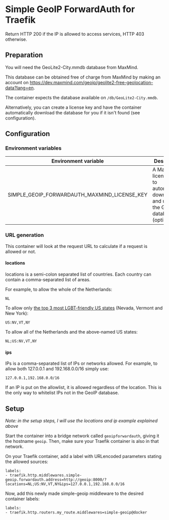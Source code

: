 # Simple GeoIP ForwardAuth for Traefik

Return HTTP 200 if the IP is allowed to access services, HTTP 403 otherwise.

## Preparation
You will need the GeoLite2-City.mmdb database from MaxMind.

This database can be obtained free of charge from MaxMind by making an account on https://dev.maxmind.com/geoip/geolite2-free-geolocation-data?lang=en.

The container expects the database available on `/db/GeoLite2-City.mmdb`.

Alternatively, you can create a license key and have the container automatically download the database for you if it isn't found (see configuration).

## Configuration
### Environment variables
| Environment variable | Description |
| -------------------- | ----------- |
| SIMPLE_GEOIP_FORWARDAUTH_MAXMIND_LICENSE_KEY | A MaxMind license key to automatically download and update the GeoIP database (optional) |

### URL generation
This container will look at the request URL to calculate if a request is allowed or not.

#### locations
locations is a semi-colon separated list of countries. Each country can contain a comma-separated list of areas.

For example, to allow the whole of the Netherlands:
```
NL
```

To allow only [the top 3 most LGBT-friendly US states](https://eu.usatoday.com/story/money/2020/06/19/the-best-and-worst-states-for-lgbtq-people/111968524/) (Nevada, Vermont and New York):
```
US:NV,VT,NY
```

To allow all of the Netherlands and the above-named US states:
```
NL;US:NV,VT,NY
```

#### ips
IPs is a comma-separated list of IPs or networks allowed. For example, to allow both 127.0.0.1 and 192.168.0.0/16 simply use:
```
127.0.0.1,192.168.0.0/16
```

If an IP is put on the allowlist, it is allowed regardless of the location. This is the only way to whitelist IPs not in the GeoIP database.

## Setup
*Note: in the setup steps, I will use the locations and ip example explained above*

Start the container into a bridge network called `geoipforwardauth`, giving it the hostname `geoip`. Then, make sure your Traefik container is also in that network.

On your Traefik container, add a label with URLencoded parameters stating the allowed sources:
```
labels:
- traefik.http.middlewares.simple-geoip.forwardauth.address=http://geoip:8000/?locations=NL;US:NV,VT,NY&ips=127.0.0.1,192.168.0.0/16
```

Now, add this newly made simple-geoip middleware to the desired container labels:
```
labels:
- traefik.http.routers.my_route.middlewares=simple-geoip@docker
```

